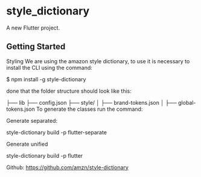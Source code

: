 # style_dictionary

A new Flutter project.

## Getting Started

Styling
We are using the amazon style dictionary, to use it is necessary to install the CLI using the command:

$ npm install -g style-dictionary

done that the folder structure should look like this:

├── lib
├── config.json
├── style/
│   ├── brand-tokens.json
│   ├── global-tokens.json
To generate the classes run the command:

Generate separated:

style-dictionary build -p flutter-separate

Generate unified

style-dictionary build -p flutter

Github: https://github.com/amzn/style-dictionary

